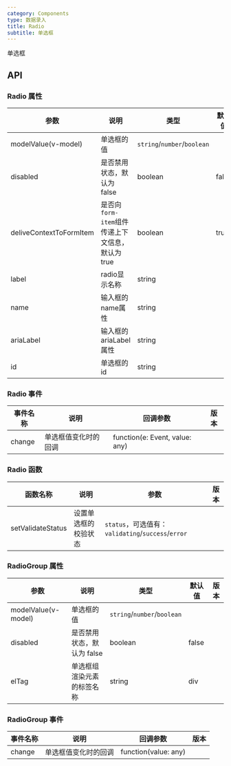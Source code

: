 ```yaml
---
category: Components
type: 数据录入
title: Radio
subtitle: 单选框
---
```


单选框

## API

### Radio 属性

| 参数                      | 说明                               | 类型                          | 默认值   | 版本  |
|-------------------------|----------------------------------|-----------------------------|-------|-----|
| modelValue(v-model)     | 单选框的值                            | `string`/`number`/`boolean` |       |     |
| disabled                | 是否禁用状态，默认为 false                 | boolean                     | false |     |
| deliveContextToFormItem | 是否向`form-item`组件传递上下文信息，默认为 true | boolean                     | true  |     |
| label                   | radio显示名称                        | string                      |       |     |  |
| name                    | 输入框的name属性                       | string                      |       |     |  |
| ariaLabel               | 输入框的ariaLabel属性                  | string                      |       |     |  |
| id                      | 单选框的 id                          | string                      |       |     |

### Radio 事件

| 事件名称   | 说明         | 回调参数                           | 版本    |
|--------|------------|--------------------------------|-------|
| change | 单选框值变化时的回调 | function(e: Event, value: any) |       |

### Radio 函数

| 函数名称       | 说明          | 参数                                           | 版本          |
|------------|-------------|----------------------------------------------|-------------|
| setValidateStatus     | 设置单选框的校验状态  | `status`，可选值有：`validating`/`success`/`error` |         |

### RadioGroup 属性

| 参数                      | 说明               | 类型                          | 默认值   | 版本  |
|-------------------------|------------------|-----------------------------|-------|-----|
| modelValue(v-model)     | 单选框的值            | `string`/`number`/`boolean` |       |     |
| disabled                | 是否禁用状态，默认为 false | boolean                     | false |     |
| elTag | 单选框组渲染元素的标签名称    | string                      | div   |     |

### RadioGroup 事件

| 事件名称   | 说明         | 回调参数                           | 版本    |
|--------|------------|--------------------------------|-------|
| change | 单选框值变化时的回调 | function(value: any) |       |
